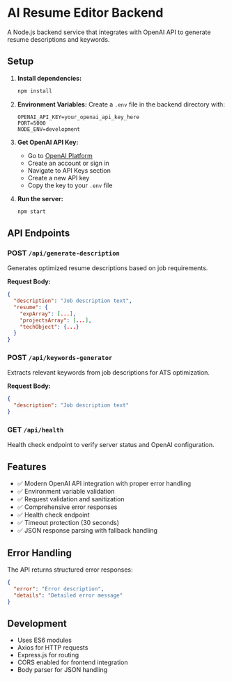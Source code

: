 # AI Resume Editor Backend

A Node.js backend service that integrates with OpenAI API to generate resume descriptions and keywords.

## Setup

1. **Install dependencies:**
   ```bash
   npm install
   ```

2. **Environment Variables:**
   Create a `.env` file in the backend directory with:
   ```
   OPENAI_API_KEY=your_openai_api_key_here
   PORT=5000
   NODE_ENV=development
   ```

3. **Get OpenAI API Key:**
   - Go to [OpenAI Platform](https://platform.openai.com/)
   - Create an account or sign in
   - Navigate to API Keys section
   - Create a new API key
   - Copy the key to your `.env` file

4. **Run the server:**
   ```bash
   npm start
   ```

## API Endpoints

### POST `/api/generate-description`
Generates optimized resume descriptions based on job requirements.

**Request Body:**
```json
{
  "description": "Job description text",
  "resume": {
    "expArray": [...],
    "projectsArray": [...],
    "techObject": {...}
  }
}
```

### POST `/api/keywords-generator`
Extracts relevant keywords from job descriptions for ATS optimization.

**Request Body:**
```json
{
  "description": "Job description text"
}
```

### GET `/api/health`
Health check endpoint to verify server status and OpenAI configuration.

## Features

- ✅ Modern OpenAI API integration with proper error handling
- ✅ Environment variable validation
- ✅ Request validation and sanitization
- ✅ Comprehensive error responses
- ✅ Health check endpoint
- ✅ Timeout protection (30 seconds)
- ✅ JSON response parsing with fallback handling

## Error Handling

The API returns structured error responses:
```json
{
  "error": "Error description",
  "details": "Detailed error message"
}
```

## Development

- Uses ES6 modules
- Axios for HTTP requests
- Express.js for routing
- CORS enabled for frontend integration
- Body parser for JSON handling 